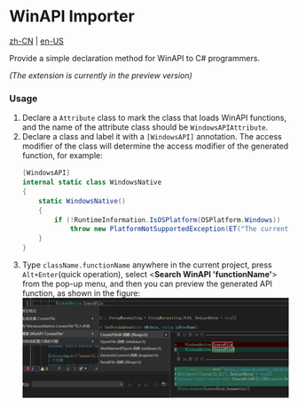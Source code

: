 # WinAPI Importer

[zh-CN](./README.md) | [en-US](./README.en-US.md)

Provide a simple declaration method for WinAPI to C# programmers.

_(The extension is currently in the preview version)_

### Usage

1. Declare a `Attribute` class to mark the class that loads WinAPI functions, and the name of the attribute class should be `WindowsAPIAttribute`.
2. Declare a class and label it with a `[WindowsAPI]` annotation. The access modifier of the class will determine the access modifier of the generated function, for example:
    ```cs
    [WindowsAPI]
    internal static class WindowsNative
    {
        static WindowsNative()
        {
            if (!RuntimeInformation.IsOSPlatform(OSPlatform.Windows))
                throw new PlatformNotSupportedException(ET("The current module only supports working on Windows"));
        }
    }
    ```
3. Type `className.functionName` anywhere in the current project, press `Alt+Enter`(quick operation), select <**Search WinAPI 'functionName'**> from the pop-up menu, and then you can preview the generated API function, as shown in the figure:
![Sample image](./images/image.png)


